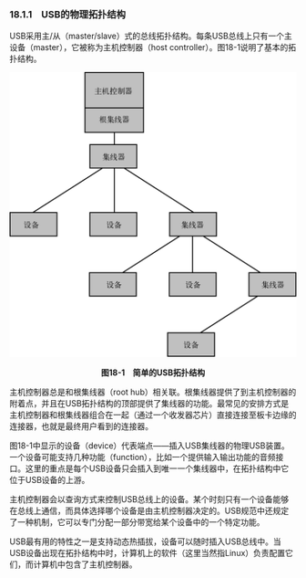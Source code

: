 ### 18.1.1　USB的物理拓扑结构

USB采用主/从（master/slave）式的总线拓扑结构。每条USB总线上只有一个主设备（master），它被称为主机控制器（host controller）。图18-1说明了基本的拓扑结构。

![533.png](../images/533.png)
<center class="my_markdown"><b class="my_markdown">图18-1　简单的USB拓扑结构</b></center>

主机控制器总是和根集线器（root hub）相关联。根集线器提供了到主机控制器的附着点，并且在USB拓扑结构的顶部提供了集线器的功能。最常见的安排方式是主机控制器和根集线器组合在一起（通过一个收发器芯片）直接连接至板卡边缘的连接器，也就是最终用户看到的连接器。

图18-1中显示的设备（device）代表端点——插入USB集线器的物理USB装置。一个设备可能支持几种功能（function），比如一个提供输入输出功能的音频接口。这里的重点是每个USB设备只会插入到唯一一个集线器中，在拓扑结构中它位于USB设备的上游。

主机控制器会以查询方式来控制USB总线上的设备。某个时刻只有一个设备能够在总线上通信，而具体选择哪个设备是由主机控制器决定的。USB规范中还规定了一种机制，它可以专门分配一部分带宽给某个设备中的一个特定功能。

USB最有用的特性之一是支持动态热插拔，设备可以随时插入USB总线中。当USB设备出现在拓扑结构中时，计算机上的软件（这里当然指Linux）负责配置它们，而计算机中包含了主机控制器。

